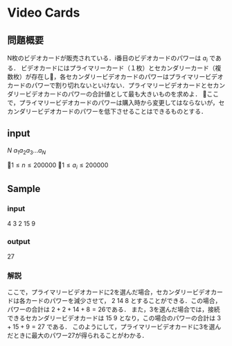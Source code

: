 # Video Cards

## 問題概要
N枚のビデオカードが販売されている．i番目のビデオカードのパワーは $a_i$ である．
ビデオカードにはプライマリーカード（１枚）とセカンダリーカード（複数枚）が存在し，各セカンダリービデオカードのパワーはプライマリービデオカードのパワーで割り切れないといけない．プライマリービデオカードとセカンダリービデオカードのパワーの合計値として最も大きいものを求めよ．
ここで，プライマリービデオカードのパワーは購入時から変更してはならないが，セカンダリービデオカードのパワーを低下させることはできるものとする．


## input
$N$
$a_1 a_2 a_3 ... a_N$

$1\leq n \leq 200000$
$1\leq a_i \leq 200000$

## Sample
### input
4
3 2 15 9

### output
27

### 解説
ここで，プライマリービデオカードに2を選んだ場合，セカンダリービデオカードは各カードのパワーを減少させて，
2 14 8 とすることができる．この場合，パワーの合計は $2+2+14+8=26$である．
また，3を選んだ場合では，接続できるセカンダリービデオカードは 15 9 となり，この場合のパワーの合計は $3+15+9 = 27$ である．
このようにして，プライマリービデオカードに3を選んだときに最大のパワー27が得られることがわかる．
